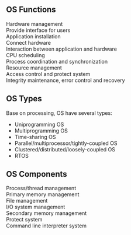 ## OS Functions
Hardware management \
Provide interface for users \
Application installation \
Connect hardware \
Interaction between application and hardware \
CPU scheduling \
Process coordination and synchronization \
Resource management \
Access control and protect system \
Integrity maintenance, error control and recovery

## OS Types
Base on processing, OS have several types:
* Uniprogramming OS
* Multiprogramming OS
* Time-sharing OS
* Parallel/multiprocessor/tightly-coupled OS
* Clustered/distributed/loosely-coupled  OS
* RTOS

## OS Components
Process/thread management \
Primary memory management \
File management \
I/O system management \
Secondary memory management \
Protect system \
Command line interpreter system 